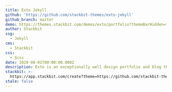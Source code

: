 ```yaml
---
title: Exto Jekyll
github: 'https://github.com/stackbit-themes/exto-jekyll'
github_branch: master
demo: https://themes.stackbit.com/demos/exto/portfolio?themeBarHidden=true
author: Stackbit
ssg:
  - Jekyll
cms:
  - Stackbit
css:
  - Scss
date: 2020-08-01T00:00:00.000Z
description: Exto is an exceptionally well design portfolio and blog theme.
stackbit: >-
  https://app.stackbit.com/create?theme=https://github.com/stackbit-themes/exto-jekyll
stale: false
---
```

